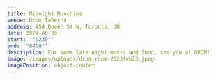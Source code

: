 ```yaml
---
title: Midnight Munchies
venue: Drom Taberna
address: 458 Queen St W, Toronto, ON
date: 2024-09-20
start: '"0230"'
end: '"0430"'
description: F﻿or some late night music and food, see you at DROM!
image: /images/uploads/drom-room-2023feb23.jpeg
imagePosition: object-center
---
```

